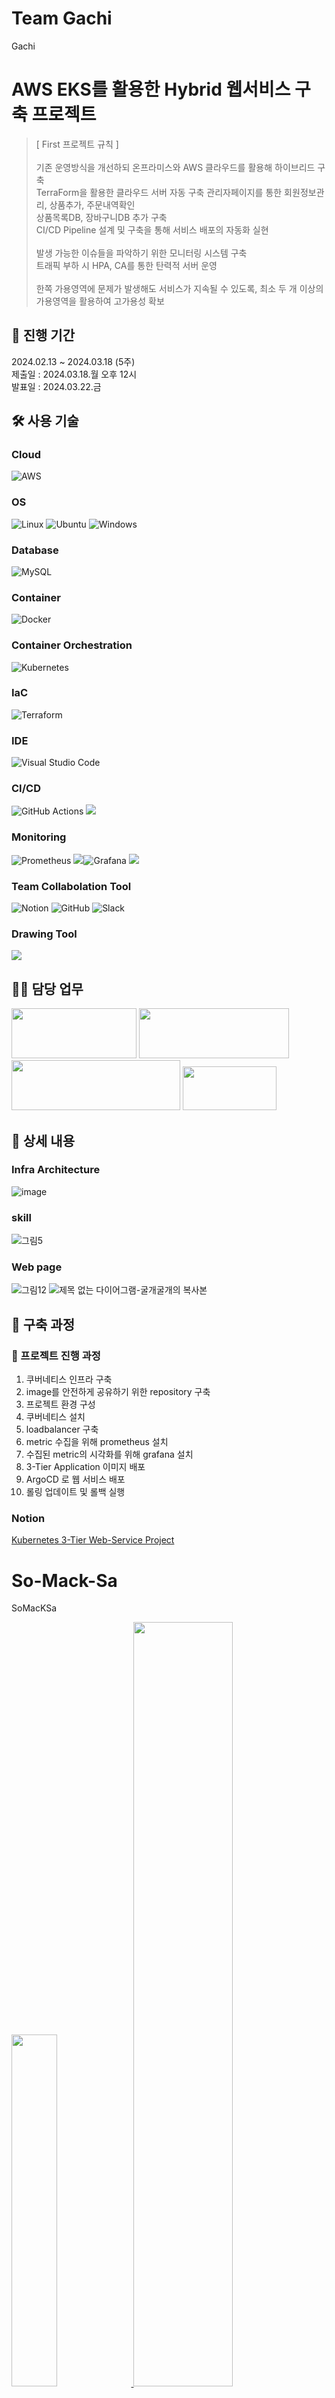# Team Gachi
Gachi


# AWS EKS를 활용한 Hybrid 웹서비스 구축 프로젝트


> [ First 프로젝트 규칙 ] \
\
기존 운영방식을 개선하되 온프라미스와 AWS 클라우드를 활용해 하이브리드 구축\
TerraForm을 활용한 클라우드 서버 자동 구축
관리자페이지를 통한 회원정보관리, 상품추가, 주문내역확인 \
상품목록DB, 장바구니DB 추가 구축 \
CI/CD Pipeline 설계 및 구축을 통해 서비스 배포의 자동화 실현 \
\
발생 가능한 이슈들을 파악하기 위한 모니터링 시스템 구축
\
트래픽 부하 시 HPA, CA를 통한 탄력적 서버 운영 \
\
한쪽 가용영역에 문제가 발생해도 서비스가 지속될 수 있도록, 최소 두 개 이상의 가용영역을 활용하여 고가용성 확보


## 📆 진행 기간 
2024.02.13 ~ 2024.03.18 (5주) \
제출일 : 2024.03.18.월 오후 12시 \
발표일 : 2024.03.22.금 
 
 
## 🛠 사용 기술

### Cloud
![AWS](https://img.shields.io/badge/AWS-%23FF9900.svg?style=for-the-badge&logo=amazon-aws&logoColor=white)

### OS 
![Linux](https://img.shields.io/badge/Linux-FCC624?style=for-the-badge&logo=linux&logoColor=black) ![Ubuntu](https://img.shields.io/badge/Ubuntu-FF9E0F?style=for-the-badge&logo=ubuntu&logoColor=white) ![Windows](https://img.shields.io/badge/Windows-0078D6?style=for-the-badge&logo=windows&logoColor=white)

### Database 
![MySQL](https://img.shields.io/badge/mysql-4479A1.svg?style=for-the-badge&logo=mysql&logoColor=white)

### Container 
![Docker](https://img.shields.io/badge/docker-%230db7ed.svg?style=for-the-badge&logo=docker&logoColor=white) 

### Container Orchestration
![Kubernetes](https://img.shields.io/badge/kubernetes-%23326ce5.svg?style=for-the-badge&logo=kubernetes&logoColor=white)

### IaC
![Terraform](https://img.shields.io/badge/terraform-%235835CC.svg?style=for-the-badge&logo=terraform&logoColor=white)

### IDE
![Visual Studio Code](https://img.shields.io/badge/Visual%20Studio%20Code-0078d7.svg?style=for-the-badge&logo=visual-studio-code&logoColor=white)

### CI/CD
![GitHub Actions](https://img.shields.io/badge/github%20actions-%232671E5.svg?style=for-the-badge&logo=githubactions&logoColor=white) <img src="https://img.shields.io/badge/Argo-FF9E0F?style=for-the-badge&logo=Argo&logoColor=white">

### Monitoring
![Prometheus](https://img.shields.io/badge/Prometheus-E6522C?style=for-the-badge&logo=Prometheus&logoColor=white) <img src="https://img.shields.io/badge/Loki-003366?style=for-the-badge&logo=Loki&logoColor=white">![Grafana](https://img.shields.io/badge/grafana-%23F46800.svg?style=for-the-badge&logo=grafana&logoColor=white) <img src="https://img.shields.io/badge/Whatap-A61200?style=for-the-badge&logo=Whatap&logoColor=white">

### Team Collabolation Tool
![Notion](https://img.shields.io/badge/Notion-%23000000.svg?style=for-the-badge&logo=notion&logoColor=white) ![GitHub](https://img.shields.io/badge/github-%23121011.svg?style=for-the-badge&logo=github&logoColor=white) ![Slack](https://img.shields.io/badge/Slack-4A154B?style=for-the-badge&logo=slack&logoColor=white)

### Drawing Tool
<img src="https://img.shields.io/badge/Drawio-FF9E0F?style=for-the-badge&logo=Drawio&logoColor=white">


## 💁‍♂️ 담당 업무
<img src="https://github.com/angelhaon/Gachi-Project/assets/152121037/f3f90cb0-bda8-4b49-8961-dc1e3f52cc67" width="200" height="80">
<img src="https://github.com/angelhaon/Gachi-Project/assets/152121037/7e537989-b81d-498d-a45a-ec493ab145fb" width="240" height="80"> 
<img src="https://github.com/angelhaon/Gachi-Project/assets/152121037/0485d77e-4a3a-4f17-ae45-f9897ef3efed" width="270" height="80">  <img src="https://github.com/angelhaon/Gachi-Project/assets/152121037/b9471834-c698-4e68-8ddb-2669252f4b50" width="150" height="70"> 



## 📖 상세 내용
### Infra Architecture
![image](https://github.com/angelhaon/Gachi-Project/assets/152121037/e0e52b58-0a8d-4c7c-8eca-e9cec5b75abf)
### skill
![그림5](https://github.com/JJungeee/So-Mack-Sa/assets/142209884/6624b90d-a35c-4240-aae7-401f666d9ecf)
### Web page
![그림12](https://github.com/JJungeee/So-Mack-Sa/assets/142209884/7412332e-1410-4567-a589-d1ddd2246118)
![제목 없는 다이어그램-굴개굴개의 복사본](https://github.com/JJungeee/So-Mack-Sa/assets/142209884/ed1331cd-ddc3-40f4-9554-3a646bab18ef)




## 🔗 구축 과정
### 🔶 프로젝트 진행 과정
1. 쿠버네티스 인프라 구축
2. image를 안전하게 공유하기 위한 repository 구축
3. 프로젝트 환경 구성
4. 쿠버네티스 설치
5. loadbalancer 구축
6. metric 수집을 위해 prometheus 설치
7. 수집된 metric의 시각화를 위해 grafana 설치
8. 3-Tier Application 이미지 배포
9. ArgoCD 로 웹 서비스 배포
10. 롤링 업데이트 및 롤백 실행


### Notion
 [Kubernetes 3-Tier Web-Service Project](https://www.notion.so/Kubernetes-3-Tier-Web-Service-Project-36422789fa5d469fa8a3f0809b8f17f2?pvs=4)







# So-Mack-Sa
SoMacKSa

 <a href="https://github.com/JJungeee/So-Mack-Sa/github-readme-stats">
    <img src="https://github-readme-stats.vercel.app/api/top-langs/?username=JJungeee&layout=donut&show_icons=true&theme=material-palenight&hide_border=true&bg_color=20232a&icon_color=58A6FF&text_color=fff&title_color=58A6FF&count_private=true&exclude_repo=Face-Transfer-Application" width=38% />
</a>    
<a href="https://github.com/JJungeee/So-Mack-Sa/github-readme-stats">
  <img src="https://github-readme-stats.vercel.app/api?username=JJungeee&show_icons=true&theme=material-palenight&hide_border=true&bg_color=20232a&icon_color=58A6FF&text_color=fff&title_color=58A6FF&count_private=true" width=56% />
</a>
<a href="https://github.com/JJungeee/So-Mack-Sa/github-readme-activity-graph">
    <img src="https://github-readme-activity-graph.vercel.app/graph?username=JJungeee&theme=react-dark&bg_color=20232a&hide_border=true&line=58A6FF&color=58A6FF" width=94%/>
</a>
